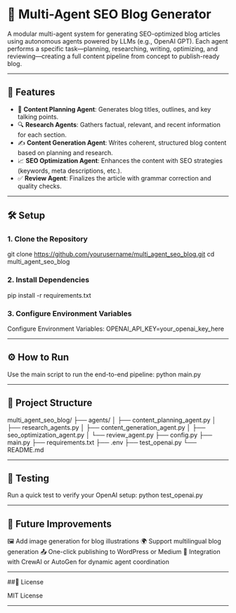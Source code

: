  # 🧠 Multi-Agent SEO Blog Generator

A modular multi-agent system for generating SEO-optimized blog articles using autonomous agents powered by LLMs (e.g., OpenAI GPT). Each agent performs a specific task—planning, researching, writing, optimizing, and reviewing—creating a full content pipeline from concept to publish-ready blog.

---

## 🚀 Features

- 📝 **Content Planning Agent**: Generates blog titles, outlines, and key talking points.
- 🔍 **Research Agents**: Gathers factual, relevant, and recent information for each section.
- ✍️ **Content Generation Agent**: Writes coherent, structured blog content based on planning and research.
- 📈 **SEO Optimization Agent**: Enhances the content with SEO strategies (keywords, meta descriptions, etc.).
- ✅ **Review Agent**: Finalizes the article with grammar correction and quality checks.

---

## 🛠️ Setup

### 1. Clone the Repository
git clone https://github.com/yourusername/multi_agent_seo_blog.git
cd multi_agent_seo_blog

### 2. Install Dependencies
pip install -r requirements.txt

### 3. Configure Environment Variables
Configure Environment Variables: OPENAI_API_KEY=your_openai_key_here

---

## ⚙️ How to Run

Use the main script to run the end-to-end pipeline:
python main.py

---

## 📁 Project Structure

multi_agent_seo_blog/
├── agents/
│   ├── content_planning_agent.py
│   ├── research_agents.py
│   ├── content_generation_agent.py
│   ├── seo_optimization_agent.py
│   └── review_agent.py
├── config.py
├── main.py
├── requirements.txt
├── .env
├── test_openai.py
└── README.md

---

## 🧪 Testing

Run a quick test to verify your OpenAI setup:
python test_openai.py

---

## 📌 Future Improvements

🖼️ Add image generation for blog illustrations
🌍 Support multilingual blog generation
📤 One-click publishing to WordPress or Medium
🤖 Integration with CrewAI or AutoGen for dynamic agent coordination

---

##📝 License

MIT License

---
